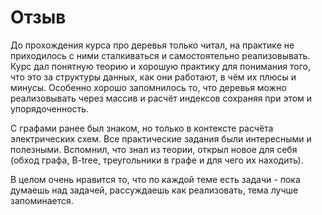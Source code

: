 # Отзыв 

   До прохождения курса про деревья только читал, на практике не приходилось с ними сталкиваться и самостоятельно реализовывать.
   Курс дал понятную теорию и хорошую практику для понимания того, что это за структуры данных, как они работают, в чём 
   их плюсы и минусы. Особенно хорошо запомнилось то, что деревья можно реализовывать через массив и расчёт индексов 
   сохраняя при этом и упорядоченность.
   
   С графами ранее был знаком, но только в контексте расчёта электрических схем. Все практические задания были интересными 
   и полезными. Вспомнил, что знал из теории, открыл новое для себя (обход графа, B-tree, треугольники в графе и для чего их находить). 
   
   В целом очень нравится то, что по каждой теме есть задачи - пока думаешь над задачей, рассуждаешь как реализовать, тема лучше запоминается.
   
   